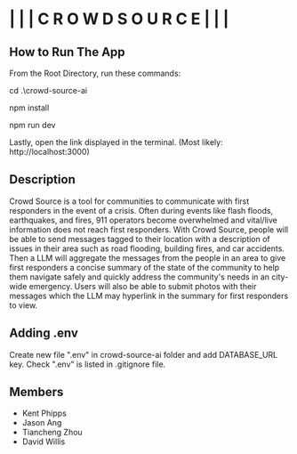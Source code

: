 # | | | C R O W D S O U R C E | | | 

## How to Run The App
From the Root Directory, run these commands:

cd .\crowd-source-ai

npm install

npm run dev

Lastly, open the link displayed in the terminal. (Most likely: http://localhost:3000)

## Description
Crowd Source is a tool for communities to communicate with first responders in the event of a crisis. Often during events like flash floods, earthquakes, and fires, 911 operators become overwhelmed and vital/live information does not reach first responders. With Crowd Source, people will be able to send messages tagged to their location with a description of issues in their area such as road flooding, building fires, and car accidents. Then a LLM will aggregate the messages from the people in an area to give first responders a concise summary of the state of the community to help them navigate safely and quickly address the community's needs in an city-wide emergency. Users will also be able to submit photos with their messages which the LLM may hyperlink in the summary for first responders to view.

## Adding .env
Create new file ".env" in crowd-source-ai folder and add DATABASE_URL key. Check ".env" is listed in .gitignore file.

## Members
- Kent Phipps
- Jason Ang
- Tiancheng Zhou
- David Willis
